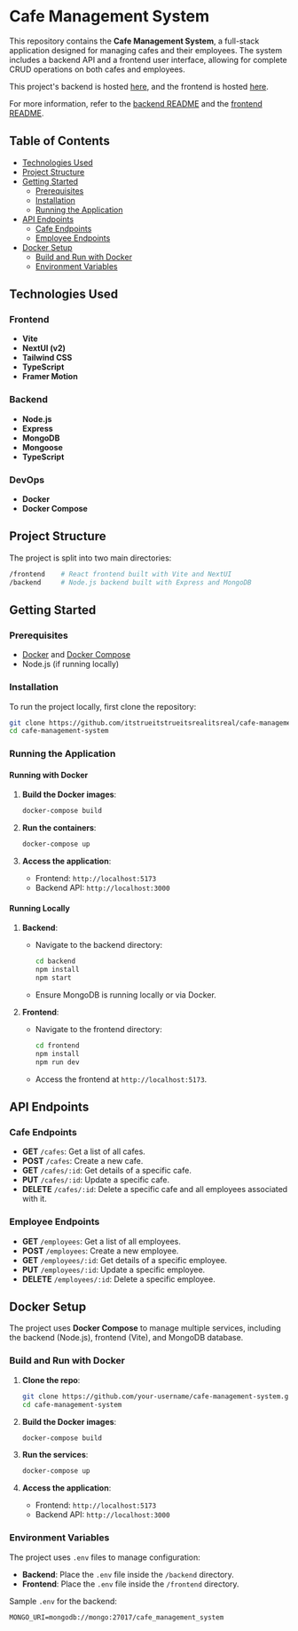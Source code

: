 # Cafe Management System

This repository contains the **Cafe Management System**, a full-stack application designed for managing cafes and their employees. The system includes a backend API and a frontend user interface, allowing for complete CRUD operations on both cafes and employees.

This project's backend is hosted [here](https://cafe-management-system-bv4j.onrender.com), and the frontend is hosted [here]().

For more information, refer to the [backend README](./backend/README.md) and the [frontend README](./frontend/README.md).

## Table of Contents

- [Technologies Used](#technologies-used)
- [Project Structure](#project-structure)
- [Getting Started](#getting-started)
  - [Prerequisites](#prerequisites)
  - [Installation](#installation)
  - [Running the Application](#running-the-application)
- [API Endpoints](#api-endpoints)
  - [Cafe Endpoints](#cafe-endpoints)
  - [Employee Endpoints](#employee-endpoints)
- [Docker Setup](#docker-setup)
  - [Build and Run with Docker](#build-and-run-with-docker)
  - [Environment Variables](#environment-variables)

## Technologies Used

### Frontend

- **Vite**
- **NextUI (v2)**
- **Tailwind CSS**
- **TypeScript**
- **Framer Motion**

### Backend

- **Node.js**
- **Express**
- **MongoDB**
- **Mongoose**
- **TypeScript**

### DevOps

- **Docker**
- **Docker Compose**

## Project Structure

The project is split into two main directories:

```bash
/frontend    # React frontend built with Vite and NextUI
/backend     # Node.js backend built with Express and MongoDB
```

## Getting Started

### Prerequisites

- [Docker](https://docs.docker.com/get-docker/) and [Docker Compose](https://docs.docker.com/compose/install/)
- Node.js (if running locally)

### Installation

To run the project locally, first clone the repository:

```bash
git clone https://github.com/itstrueitstrueitsrealitsreal/cafe-management-system.git
cd cafe-management-system
```

### Running the Application

#### Running with Docker

1. **Build the Docker images**:

   ```bash
   docker-compose build
   ```

2. **Run the containers**:

   ```bash
   docker-compose up
   ```

3. **Access the application**:
   - Frontend: `http://localhost:5173`
   - Backend API: `http://localhost:3000`

#### Running Locally

1. **Backend**:

   - Navigate to the backend directory:

     ```bash
     cd backend
     npm install
     npm start
     ```

   - Ensure MongoDB is running locally or via Docker.

2. **Frontend**:

   - Navigate to the frontend directory:

     ```bash
     cd frontend
     npm install
     npm run dev
     ```

   - Access the frontend at `http://localhost:5173`.

## API Endpoints

### Cafe Endpoints

- **GET** `/cafes`: Get a list of all cafes.
- **POST** `/cafes`: Create a new cafe.
- **GET** `/cafes/:id`: Get details of a specific cafe.
- **PUT** `/cafes/:id`: Update a specific cafe.
- **DELETE** `/cafes/:id`: Delete a specific cafe and all employees associated with it.

### Employee Endpoints

- **GET** `/employees`: Get a list of all employees.
- **POST** `/employees`: Create a new employee.
- **GET** `/employees/:id`: Get details of a specific employee.
- **PUT** `/employees/:id`: Update a specific employee.
- **DELETE** `/employees/:id`: Delete a specific employee.

## Docker Setup

The project uses **Docker Compose** to manage multiple services, including the backend (Node.js), frontend (Vite), and MongoDB database.

### Build and Run with Docker

1. **Clone the repo**:

   ```bash
   git clone https://github.com/your-username/cafe-management-system.git
   cd cafe-management-system
   ```

2. **Build the Docker images**:

   ```bash
   docker-compose build
   ```

3. **Run the services**:

   ```bash
   docker-compose up
   ```

4. **Access the application**:
   - Frontend: `http://localhost:5173`
   - Backend API: `http://localhost:3000`

### Environment Variables

The project uses `.env` files to manage configuration:

- **Backend**: Place the `.env` file inside the `/backend` directory.
- **Frontend**: Place the `.env` file inside the `/frontend` directory.

Sample `.env` for the backend:

```env
MONGO_URI=mongodb://mongo:27017/cafe_management_system
```
